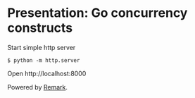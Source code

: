 # Presentation: Go concurrency constructs

Start simple http server

    $ python -m http.server

Open http://localhost:8000

Powered by [Remark](https://remarkjs.com).
